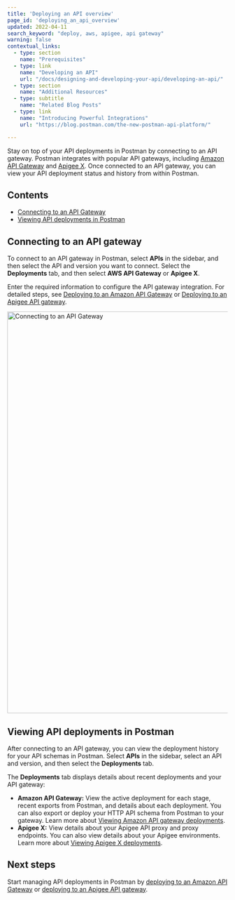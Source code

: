 ```yaml
---
title: 'Deploying an API overview'
page_id: 'deploying_an_api_overview'
updated: 2022-04-11
search_keyword: "deploy, aws, apigee, api gateway"
warning: false
contextual_links:
  - type: section
    name: "Prerequisites"
  - type: link
    name: "Developing an API"
    url: "/docs/designing-and-developing-your-api/developing-an-api/"
  - type: section
    name: "Additional Resources"
  - type: subtitle
    name: "Related Blog Posts"
  - type: link
    name: "Introducing Powerful Integrations"
    url: "https://blog.postman.com/the-new-postman-api-platform/"

---
```


Stay on top of your API deployments in Postman by connecting to an API gateway. Postman integrates with popular API gateways, including [Amazon API Gateway](https://aws.amazon.com/api-gateway/) and [Apigee X](https://cloud.google.com/apigee). Once connected to an API gateway, you can view your API deployment status and history from within Postman.

## Contents

* [Connecting to an API Gateway](#connecting-to-an-api-gateway)
* [Viewing API deployments in Postman](#viewing-api-deployments-in-postman)

## Connecting to an API gateway

To connect to an API gateway in Postman, select **APIs** in the sidebar, and then select the API and version you want to connect. Select the **Deployments** tab, and then select **AWS API Gateway** or **Apigee X**.

Enter the required information to configure the API gateway integration. For detailed steps, see [Deploying to an Amazon API Gateway](/docs/designing-and-developing-your-api/deploying-an-api/deploying-an-api-aws/) or [Deploying to an Apigee API gateway](/docs/designing-and-developing-your-api/deploying-an-api/deploying-an-api-apigee/).

<img alt="Connecting to an API Gateway" src="https://assets.postman.com/postman-docs/deployments-api-gateway-v9-11.jpg" width="916px"/>

## Viewing API deployments in Postman

After connecting to an API gateway, you can view the deployment history for your API schemas in Postman. Select **APIs** in the sidebar, select an API and version, and then select the **Deployments** tab.

The **Deployments** tab displays details about recent deployments and your API gateway:

* **Amazon API Gateway:** View the active deployment for each stage, recent exports from Postman, and details about each deployment. You can also export or deploy your HTTP API schema from Postman to your gateway. Learn more about [Viewing Amazon API gateway deployments](/docs/designing-and-developing-your-api/deploying-an-api/deploying-an-api-aws/#viewing-amazon-api-gateway-deployments).
* **Apigee X:** View details about your Apigee API proxy and proxy endpoints. You can also view details about your Apigee environments. Learn more about [Viewing Apigee X deployments](/docs/designing-and-developing-your-api/deploying-an-api/deploying-an-api-apigee/#viewing-apigee-x-deployments).

## Next steps

Start managing API deployments in Postman by [deploying to an Amazon API Gateway](/docs/designing-and-developing-your-api/deploying-an-api/deploying-an-api-aws/) or [deploying to an Apigee API gateway](/docs/designing-and-developing-your-api/deploying-an-api/deploying-an-api-apigee/).

